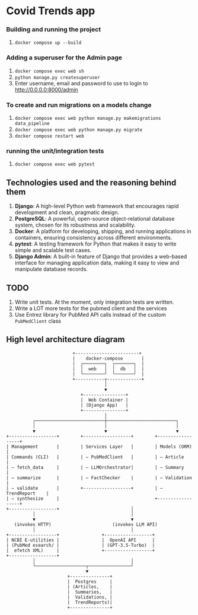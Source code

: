 # Covid Trends app

### Building and running the project
1. `docker compose up --build`

### Adding a superuser for the Admin page
1. `docker compose exec web sh`
2. `python manage.py createsuperuser`
3. Enter username, email and password to use to login to http://0.0.0.0:8000/admin

### To create and run migrations on a models change
1. `docker compose exec web python manage.py makemigrations data_pipeline`
2. `docker compose exec web python manage.py migrate`
3. `docker compose restart web`

### running the unit/integration tests
1. `docker compose exec web pytest`

## Technologies used and the reasoning behind them
1. **Django**: A high-level Python web framework that encourages rapid development and clean, pragmatic design.
2. **PostgreSQL**: A powerful, open-source object-relational database system, chosen for its robustness and scalability.
3. **Docker**: A platform for developing, shipping, and running applications in containers, ensuring consistency across different environments.
4. **pytest**: A testing framework for Python that makes it easy to write simple and scalable test cases.
5. **Django Admin**: A built-in feature of Django that provides a web-based interface for managing application data, making it easy to view and manipulate database records.

## TODO
1. Write unit tests. At the moment, only integration tests are written.
2. Write a LOT more tests for the pubmed client and the services
3. Use Entrez library for PubMed API calls instead of the custom `PubMedClient` class

## High level architecture diagram

```text
                         +------------------------+
                         |    docker-compose       |
                         |  ┌────────┐  ┌───────┐  |
                         |  │  web   │  │  db   │  |
                         |  └────────┘  └───────┘  |
                         +-----------┬-------------+
                                     │
                                     ▼
                            +----------------+
                            |  Web Container |
                            | (Django App)   |
                            +----------------+
                                     │
          ┌──────────────────────────┼──────────────────────────┐
          │                          │                          │
          ▼                          ▼                          ▼
+------------------+        +------------------+        +------------------+
| Management       |        | Services Layer   |        | Models (ORM)     |
| Commands (CLI)   |        | – PubMedClient   |        | – Article        |
| – fetch_data     |        | – LLMOrchestrator|        | – Summary        |
| – summarize      |        | – FactChecker    |        | – Validation     |
| – validate       |        +------------------+        | – TrendReport    |
| – synthesize     |                                    +------------------+
+------------------+                           │
          │                                    │
          ▼                                    ▼
   (invokes HTTP)                       (invokes LLM API)
          │                                    │
+------------------+                +------------------+
| NCBI E-utilities |                |  OpenAI API      |
| (PubMed esearch/ |                | (GPT-3.5-Turbo)  |
|  efetch XML)     |                +------------------+
+------------------+                           
          │                                    │
          └───────────────────┬────────────────┘
                              ▼
                       +---------------+
                       |  Postgres     |
                       | (Articles,    |
                       |  Summaries,   |
                       |  Validations, |
                       |  TrendReports)|
                       +---------------+